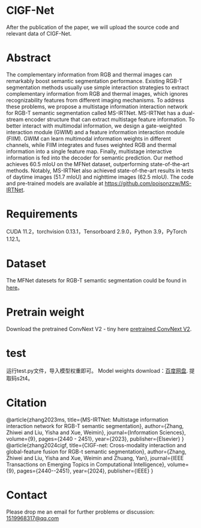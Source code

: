 # CIGF-Net
After the publication of the paper, we will upload the source code and relevant data of CIGF-Net.



# Abstract
The complementary information from RGB and thermal images can remarkably boost semantic
segmentation performance. Existing RGB-T segmentation methods usually use simple interaction
strategies to extract complementary information from RGB and thermal images, which ignores
recognizability features from different imaging mechanisms. To address these problems, we
propose a multistage information interaction network for RGB-T semantic segmentation called
MS-IRTNet. MS-IRTNet has a dual-stream encoder structure that can extract multistage feature
information. To better interact with multimodal information, we design a gate-weighted
interaction module (GWIM) and a feature information interaction module (FIIM). GWIM can
learn multimodal information weights in different channels, while FIIM integrates and fuses
weighted RGB and thermal information into a single feature map. Finally, multistage interactive
information is fed into the decoder for semantic prediction. Our method achieves 60.5 mIoU on
the MFNet dataset, outperforming state-of-the-art methods. Notably, MS-IRTNet also achieved
state-of-the-art results in tests of daytime images (51.7 mIoU) and nighttime images (62.5 mIoU).
The code and pre-trained models are available at https://github.com/poisonzzw/MS-IRTNet.

# Requirements
CUDA 11.2，torchvision 0.13.1，Tensorboard 2.9.0，Python 3.9，PyTorch 1.12.1。

# Dataset
The MFNet datesets for RGB-T semantic segmentation could be found in [here](https://www.mi.t.u-tokyo.ac.jp/static/projects/mil_multispectral/)。

# Pretrain weight
Download the pretrained ConvNext V2 - tiny here [pretrained ConvNext V2](https://dl.fbaipublicfiles.com/convnext/convnextv2/im22k/convnextv2_tiny_22k_384_ema.pt).

# test 
运行test.py文件，导入模型权重即可。
Model weights download：[百度网盘](https://pan.baidu.com/s/1wqXyt5-c43Qfz-JsnR4pHA).
提取码s2t4。



# Citation
@article{zhang2023ms,
  title={MS-IRTNet: Multistage information interaction network for RGB-T semantic segmentation},
  author={Zhang, Zhiwei and Liu, Yisha and Xue, Weimin},
  journal={Information Sciences},
  volume={9},
  pages={2440 - 2451},
  year={2023},
  publisher={Elsevier}
}
@article{zhang2024cigf,
  title={CIGF-net: Cross-modality interaction and global-feature fusion for RGB-t semantic segmentation},
  author={Zhang, Zhiwei and Liu, Yisha and Xue, Weimin and Zhuang, Yan},
  journal={IEEE Transactions on Emerging Topics in Computational Intelligence},
  volume={9},
  pages={2440--2451},
  year={2024},
  publisher={IEEE}
}

# Contact
Please drop me an email for further problems or discussion: 1519968317@qq.com
